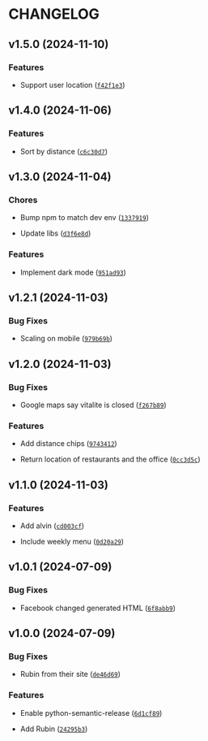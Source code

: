 # CHANGELOG


## v1.5.0 (2024-11-10)

### Features

- Support user location
  ([`f42f1e3`](https://github.com/jdobes/lunch/commit/f42f1e363ace18d463d9be50df41b7d7cda27776))


## v1.4.0 (2024-11-06)

### Features

- Sort by distance
  ([`c6c30d7`](https://github.com/jdobes/lunch/commit/c6c30d71cb2fa75d8d3b3cdce7cf2c9e4aafc4e0))


## v1.3.0 (2024-11-04)

### Chores

- Bump npm to match dev env
  ([`1337919`](https://github.com/jdobes/lunch/commit/1337919ef5787dad702d613b1e8fa6fd365b3b85))

- Update libs
  ([`d3f6e8d`](https://github.com/jdobes/lunch/commit/d3f6e8d5eb1ec4814aea34c05957d48e100fd148))

### Features

- Implement dark mode
  ([`951ad93`](https://github.com/jdobes/lunch/commit/951ad93fe5f8f49f68f5923143435a9143acf62d))


## v1.2.1 (2024-11-03)

### Bug Fixes

- Scaling on mobile
  ([`979b69b`](https://github.com/jdobes/lunch/commit/979b69b4135517b62c668d63f55f45424dbcd0be))


## v1.2.0 (2024-11-03)

### Bug Fixes

- Google maps say vitalite is closed
  ([`f267b89`](https://github.com/jdobes/lunch/commit/f267b896134d1957b345bf347b80347b1ee277f4))

### Features

- Add distance chips
  ([`9743412`](https://github.com/jdobes/lunch/commit/9743412280a74dc4523c8391b295a06b20a5f6e6))

- Return location of restaurants and the office
  ([`0cc3d5c`](https://github.com/jdobes/lunch/commit/0cc3d5c3e1bbedf5772cfac80e65b31320c21bc8))


## v1.1.0 (2024-11-03)

### Features

- Add alvin
  ([`cd003cf`](https://github.com/jdobes/lunch/commit/cd003cf5294c5c2490b64e11fdd1c3c5fd4ec578))

- Include weekly menu
  ([`0d20a29`](https://github.com/jdobes/lunch/commit/0d20a299b93004b9a45b57abb8712d2900d60928))


## v1.0.1 (2024-07-09)

### Bug Fixes

- Facebook changed generated HTML
  ([`6f8abb9`](https://github.com/jdobes/lunch/commit/6f8abb90cb842f37108a752635e52bf26b0e0609))


## v1.0.0 (2024-07-09)

### Bug Fixes

- Rubin from their site
  ([`de46d69`](https://github.com/jdobes/lunch/commit/de46d698b7721b15765e0e6918509437374b5de5))

### Features

- Enable python-semantic-release
  ([`6d1cf89`](https://github.com/jdobes/lunch/commit/6d1cf8997f3be3503585af6e7664d0fb7e209499))

- Add Rubin
  ([`24295b3`](https://github.com/jdobes/lunch/commit/24295b36dea6391a8bdf9e53c569aad4167cb663))
